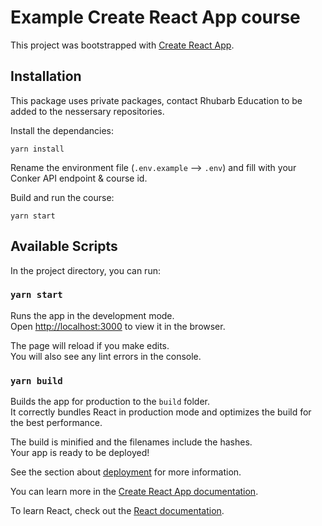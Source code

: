 # Example Create React App course

This project was bootstrapped with [Create React App](https://github.com/facebook/create-react-app).

## Installation
This package uses private packages, contact Rhubarb Education to be added to the nessersary repositories.

Install the dependancies:
```
yarn install
```

Rename the environment file (`.env.example` --> `.env`) and fill with your Conker API endpoint & course id.

Build and run the course:
```
yarn start
```

## Available Scripts

In the project directory, you can run:

### `yarn start`

Runs the app in the development mode.\
Open [http://localhost:3000](http://localhost:3000) to view it in the browser.

The page will reload if you make edits.\
You will also see any lint errors in the console.

### `yarn build`

Builds the app for production to the `build` folder.\
It correctly bundles React in production mode and optimizes the build for the best performance.

The build is minified and the filenames include the hashes.\
Your app is ready to be deployed!

See the section about [deployment](https://facebook.github.io/create-react-app/docs/deployment) for more information.


You can learn more in the [Create React App documentation](https://facebook.github.io/create-react-app/docs/getting-started).

To learn React, check out the [React documentation](https://reactjs.org/).
